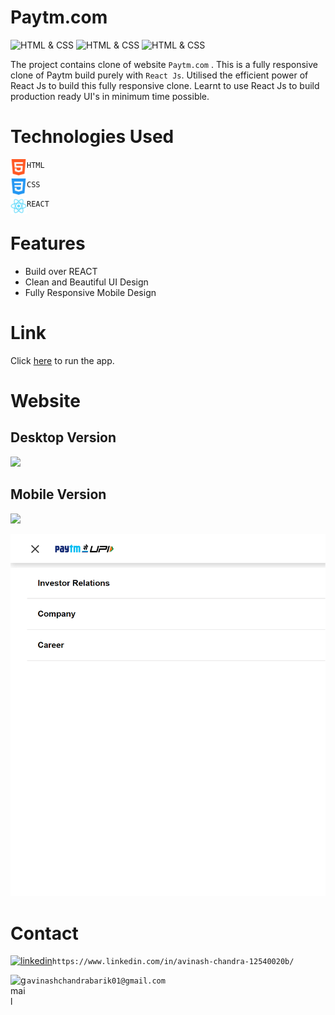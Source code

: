 # **Paytm.com**
![HTML & CSS](https://img.shields.io/badge/Chrome-v106.0-blue)
![HTML & CSS](https://img.shields.io/badge/HTML-CSS-green)
![HTML & CSS](https://img.shields.io/badge/React%20Js-v18.2.0-red)

The project contains clone of website `Paytm.com` . This is a fully responsive clone of Paytm build purely with `React Js`. Utilised the efficient power of React Js to build this fully responsive clone. Learnt to use React Js to build production ready UI's in minimum time possible.


# Technologies Used
<img align="left" alt="HTML5" width="26px" src="./src/html-5.png" /> `HTML`


<img align="left" alt="CSS3" width="26px" src="./src/css-3.png" /> `CSS`


<img align="left" alt="Tailwind CSS" width="26px" src="./src/logo512.png" /> `REACT`
# Features
 - Build over REACT
 - Clean and Beautiful UI Design
 - Fully Responsive Mobile Design
  # Link
Click [here](https://avinashchandra043.github.io/Clone1/) to run the app.
 # Website
 ## Desktop Version
 ![](src/desktop.png)
 ## Mobile Version
 ![](src/mobile_1.png)
 
  ![](src/mobile_2.png)
 # Contact
 [![linkedin](https://img.shields.io/badge/linkedin-0A66C2?style=for-the-badge&logo=linkedin&logoColor=white)](https://www.linkedin.com/in/avinash-chandra-12540020b/)`https://www.linkedin.com/in/avinash-chandra-12540020b/`
 
 
<img align="left" alt="gmail" width="26px" src="./paytm_image/readmeAssets/gmail.webp" /> `avinashchandrabarik01@gmail.com`
